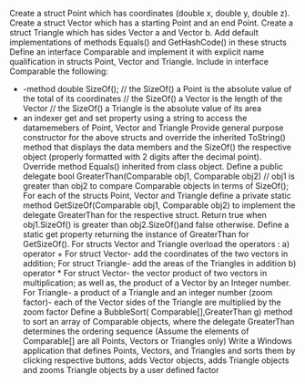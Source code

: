 Create a struct Point which has coordinates (double x, double y, double z).
Create a struct Vector which has a starting Point and an end Point.
Create a struct Triangle which has sides Vector a and Vector b.
Add default implementations of methods Equals() and GetHashCode() in these structs
Define an interface Comparable and implement it with explicit name qualification in structs
Point, Vector and Triangle.
Include in interface Comparable the following:
- -method double SizeOf();
// the SizeOf() a Point is the absolute value of the total of its coordinates
// the SizeOf() a Vector is the length of the Vector
// the SizeOf() a Triangle is the absolute value of its area
- an indexer get and set property using a string to access the datamemebers
of Point, Vector and Triangle
Provide general purpose constructor for the above structs and override the inherited
ToString() method that displays the data members and the SizeOf() the respective object
(properly formatted with 2 digits after the decimal point). Override method Equals() inherited from
class object.
Define a public delegate
bool GreaterThan(Comparable obj1, Comparable obj2) // obj1 is greater than obj2
to compare Comparable objects in terms of SizeOf();
For each of the structs Point, Vector and Triangle define a private static method
GetSizeOf(Comparable obj1, Comparable obj2) to implement the delegate GreaterThan
for the respective struct. Return true when obj1.SizeOf() is greater than obj2.SizeOf()and
false otherwise.
Define a static get property returning the instance of GreaterThan for GetSizeOf().
For structs Vector and Triangle overload the operators :
a) operator +
For struct Vector- add the coordinates of the two vectors in addition; For struct Triangle- add
the areas of the Triangles in addition
b) operator *
For struct Vector- the vector product of two vectors in multiplication; as well as, the product
of a Vector by an Integer number. For Triangle- a product of a Triangle and an integer
number (zoom factor)- each of the Vector sides of the Triangle are multiplied by the zoom
factor
Define a BubbleSort( Comparable[],GreaterThan g) method to sort an array of
Comparable objects, where the delegate GreaterThan determines the ordering sequence (Assume
the elements of Comparable[] are all Points, Vectors or Triangles only)
Write a Windows application that defines Points, Vectors, and Triangles and sorts them by
clicking respective buttons, adds Vector objects, adds Triangle objects and zooms Triangle
objects by a user defined factor

